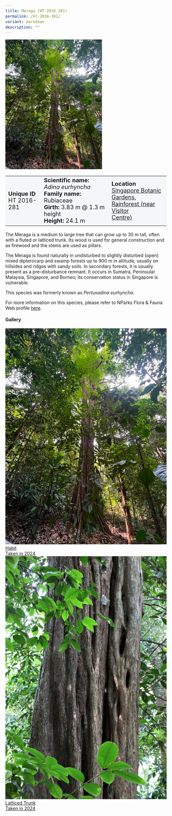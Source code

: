 ```yaml
---
title: Meraga (HT 2016 281)
permalink: /ht-2016-281/
variant: markdown
description: ""
---
```

<div class="isomer-image-wrapper">
<img style="width: 60%" src="/images/Heritage_trees_photos/adieur_ht2016-281_habit.png">
</div><table style="minWidth: 100px; font-size: 18px; background: #F4F6F7">
<tbody><tr>
<td rowspan="1" colspan="1">
<strong>Unique ID</strong>
<br>HT 2016-281
</td>
<td rowspan="1" colspan="1">
	<strong>Scientific name:</strong> <em>Adina eurhyncha</em>
<br><strong>Family name: </strong>Rubiaceae
<br><strong>Girth: </strong>3.83 m @ 1.3 m height
<br><strong>Height: </strong>24.1 m
</td>
<td rowspan="1" colspan="1">
<strong>Location</strong><a href="https://www.onemap.gov.sg/?lat=1.3142900000446305&amp;lng=103.81591000000272">
 <br>Singapore Botanic Gardens,<br>Rainforest (near Visitor<br>Centre)</a>
</td>
</tr>
</tbody>
</table>
<p>The Meraga is a medium to large tree that can grow up to 30 m tall, often with a fluted or latticed trunk. Its wood is used for general construction and as firewood and the stems are used as pillars. </p>
  
<p>The Meraga is found naturally in undisturbed to slightly disturbed (open) mixed dipterocarp and swamp forests up to 900 m in altitude, usually on hillsides and ridges with sandy soils. In secondary forests, it is usually present as a pre-disturbance remnant. It occurs in Sumatra, Peninsular Malaysia, Singapore, and Borneo; its conservation status in Singapore is vulnerable.</p>

<p>This species was formerly known as <em>Pertusadina eurhyncha</em>.</p>

<p>For more information on this species, please refer to NParks Flora &amp; Fauna Web profile <a href="https://www.nparks.gov.sg/florafaunaweb/flora/7/7/7730">here</a>.</p>

<h4><b>Gallery</b></h4>
<div class="isomer-card-grid">
<a href="/images/Heritage_trees_photos/adieur_ht2016-281_habit.png" class="isomer-card">
<div class="isomer-card-image">
<div class="isomer-image-wrapper"><img src="/images/Heritage_trees_photos/adieur_ht2016-281_habit.png"></div></div>
<div class="isomer-card-body"><div class="isomer-card-title">Habit</div><div class="isomer-card-description">Taken in 2024</div></div></a>
	
<a href="/images/Heritage_trees_photos/adieur_ht2016-281_trunk.jpg" class="isomer-card">
<div class="isomer-card-image">
<div class="isomer-image-wrapper"><img src="/images/Heritage_trees_photos/adieur_ht2016-281_trunk.jpg"></div></div>
<div class="isomer-card-body"><div class="isomer-card-title">Latticed Trunk</div><div class="isomer-card-description">Taken in 2024</div></div></a></div>